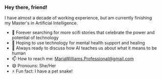 ### Hey there, friend!

I have almost a decade of working experience, but am currently finishing my Master's in Artificial Intelligence.

- 🔭 Forever searching for more scifi stories that celebrate the power and potential of technology
- 🌱 Hoping to use technology for mental health support and healing
- 💬 Always ready to discuss how AI teaches us about what it means to be human
- 📫 How to reach me: MariaWilliams.Professional@gmail.com
- 😄 Pronouns: She/Her
- ⚡ Fun fact: I have a pet snake!

